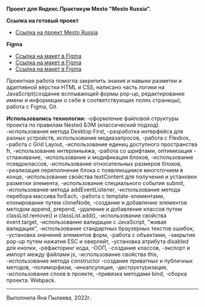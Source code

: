 **Проект для Яндекс.Практикум Mesto "Mesto Russia".**

**Cсылка на готовый проект**
* [Ссылка на проект Mesto Russia](https://ianapylaeva.github.io/mesto/)

**Figma**
* [Ссылка на макет в Figma](https://www.figma.com/file/2cn9N9jSkmxD84oJik7xL7/JavaScript.-Sprint-4?node-id=0%3A1)
* [Ссылка на макет в Figma](https://www.figma.com/file/bjyvbKKJN2naO0ucURl2Z0/JavaScript.-Sprint-5?node-id=0%3A1)
* [Ссылка на макет в Figma](https://www.figma.com/file/kRVLKwYG3d1HGLvh7JFWRT/JavaScript.-Sprint-6?node-id=0%3A1)

Проектная работа помогла закрепить знания и навыки разметки и адаптивной вёрстки HTML и CSS, написано часть логики на JavaScript(создание всплывающей формы pop-up, редактирование имени и информации о себе в соответствующих полях страницы), работа с Figma, Git.

__Использовались технологии:__
-оформление файловой структуры проекта по правилам Nested БЭМ (классический подход).
-использования метода Desktop First,
-разработка интерфейса для разных устройств, использование медиазапросов,
-работа с Flexbox,
-работа с Grid Layout,
-использование единиц доступного пространства fr,
-использование интерлиньяжа,
-работа со шрифтами, оптимизация - сглаживание,
-использование и модификация блоков,
-использование псевдоклассов,
-использование относительных размеров блоков,
-реализация переполнение блока с появляющимся многоточием в конце,
-использование свойства textContent для получения и установки разметки элемента,
-использование специального события submit,
-использование метода addEventListener,
-использование метода перебора массива forEach,
-работа с template-элементами, клонирование путем cloneNode,
-создание и добавление элементов методом append, prepend,
-удаление и добавление классов путем classList.remove() и classList.add(),
-использование свойства event.target,
-использование валидации с JavaScript, "живая валидация",
-использование стандартных браузерных текстов ошибок,
-установка значений элементов форм,
-работа с объектами,
-закрытие pop-up путем нажатия ESC и оверлейт,
-установка атрибута disabled для кнопки,
-рефакторинг кода,
-ООП,
-создание классов,
-экспорт и импорт между файлами js,
-использование свойства this,
-использование метода constructor
-создание приватных и публичных методов,
-полиморфизм,
-инкапсуляция,
-деструктуризация,
-использование слоев в проекте,
-привязка методами bind,
-сборка проекта. Webpack.


________________________________________________________________________________________________________________________________

Выполнила Яна Пылаева, 2022г.